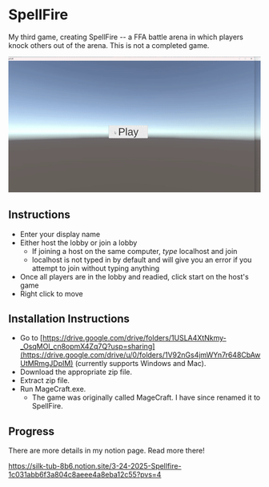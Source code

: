 # SpellFire
My third game, creating SpellFire -- a FFA battle arena in which players knock others out of the arena. This is not a completed game.

![Demo](./Media/Demo1.gif)

## Instructions
- Enter your display name
- Either host the lobby or join a lobby
  - If joining a host on the same computer, *type* localhost and join
  - localhost is not typed in by default and will give you an error if you attempt to join without typing anything
- Once all players are in the lobby and readied, click start on the host's game
- Right click to move

## Installation Instructions
- Go to [https://drive.google.com/drive/folders/1USLA4XtNkmy-_OsqMOl_cn8opmX4Zq7Q?usp=sharing](https://drive.google.com/drive/u/0/folders/1V92nGs4jmWYn7r648CbAwUtMRmgJDpIM) (currently supports Windows and Mac).
- Download the appropriate zip file.
- Extract zip file.
- Run MageCraft.exe.
  - The game was originally called MageCraft. I have since renamed it to SpellFire.


## Progress
There are more details in my notion page. Read more there!

https://silk-tub-8b6.notion.site/3-24-2025-Spellfire-1c031abb6f3a804c8aeee4a8eba12c55?pvs=4


